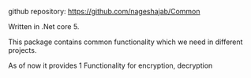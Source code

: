 ﻿github repository: https://github.com/nageshajab/Common

Written in .Net core 5.

This package contains common functionality which we need in different projects. 

As of now it provides
1 Functionality for encryption, decryption
